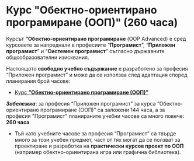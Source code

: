 # Курс "Обектно-ориентирано програмиране (ООП)" (260 часа)

Курсът **“Обектно-ориентирано програмиране** (OOP Advanced) е сред курсовете за напреднали в професиите “**Програмист**”, “**Приложен програмист**” и “**Системен програмист**” съгласно държавните общообразователни изисквания.

Настоящото **свободно учебно съдържание** е разработено за професия “Приложен програмист” и може да се използва след адаптация според планирания брой часове:
  - [Курс **“Обектно-ориентирано програмиране (ООП)”**](https://github.com/BG-IT-Edu/School-Programming/tree/main/Courses/Applied-Programmer/OOP-Advanced)

***Забележка***: за професия “Приложен програмист” за курса “Обектно-ориентирано програмиране (ООП)” са заложени 144 часа, а за професия "Програмист" планираните учебни часове са много повече: **260 часа**.
 - Тъй като учебните часове за професия “Програмист” са твърде много за този учебен предмет, част от тях могат да се ползват за проектиране и разработка на **практически курсов проект по ООП** (например обектно-ориентирана игра или графична библиотека).
